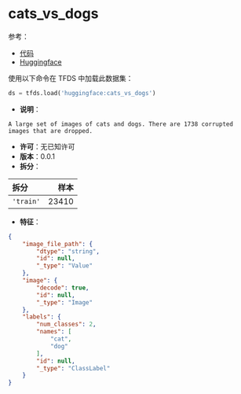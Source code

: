 # cats_vs_dogs

参考：

- [代码](https://github.com/huggingface/datasets/blob/master/datasets/cats_vs_dogs)
- [Huggingface](https://huggingface.co/datasets/cats_vs_dogs)

使用以下命令在 TFDS 中加载此数据集：

```python
ds = tfds.load('huggingface:cats_vs_dogs')
```

- **说明**：

```
A large set of images of cats and dogs. There are 1738 corrupted images that are dropped.
```

- **许可**：无已知许可
- **版本**：0.0.1
- **拆分**：

拆分 | 样本
:-- | --:
`'train'` | 23410

- **特征**：

```json
{
    "image_file_path": {
        "dtype": "string",
        "id": null,
        "_type": "Value"
    },
    "image": {
        "decode": true,
        "id": null,
        "_type": "Image"
    },
    "labels": {
        "num_classes": 2,
        "names": [
            "cat",
            "dog"
        ],
        "id": null,
        "_type": "ClassLabel"
    }
}
```
